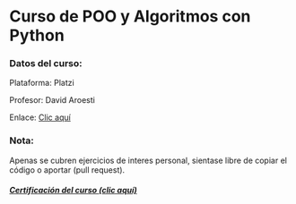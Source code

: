 # Curso de POO y Algoritmos con Python
### Datos del curso:
Plataforma: Platzi

Profesor: David Aroesti
  
Enlace: [Clic aquí](https://platzi.com/clases/poo-python/)
### Nota:
Apenas se cubren ejercicios de interes personal, sientase libre de copiar el código o aportar (pull request).
##### [Certificación del curso (clic aquí)](https://platzi.com/@jamesnoria/curso/1775-course/diploma/detalle/)